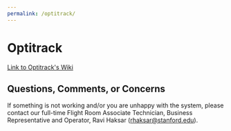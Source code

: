 ```yaml
---
permalink: /optitrack/
---
```


# Optitrack

[Link to Optitrack's Wiki](https://v20.wiki.optitrack.com/index.php?title=OptiTrack_Documentation_Wiki)

## Questions, Comments, or Concerns

If something is not working and/or you are unhappy with the system, please contact our full-time Flight Room Associate Technician, Business Representative and Operator, Ravi Haksar (rhaksar@stanford.edu). 